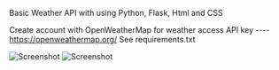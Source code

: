 Basic Weather API with using Python, Flask, Html and CSS


Create account with OpenWeatherMap for weather access API key ---- https://openweathermap.org/
See requirements.txt 


![Screenshot](screenshot1.png)
![Screenshot](screenshot2.png)